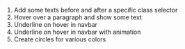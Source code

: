 1. Add some texts before and after a specific class selector
2. Hover over a paragraph and show some text
3. Underline on hover in navbar 
4. Underline on hover in navbar with animation
5. Create circles for various colors